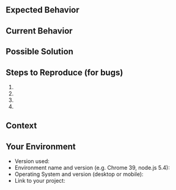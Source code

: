 <!--- Provide a general summary of the issue in the Title above -->

<!--- If you're suggesting a change/improvement, uncomment this block -->
<!-- ## User story -->
<!-- As a <role>,
I must/need/want/should <do something>
In order to <achieve business value>. -->

<!--- If you're suggesting a change/improvement, uncomment this block and
      apply the most appropriate "Type: *" label -->
<!-- ## Acceptance criteria
1.
2.
3.
4.  -->

<!--- If you're describing a bug, tell us what should happen -->
## Expected Behavior


## Current Behavior
<!--- If describing a bug, tell us what happens instead of the expected behavior -->
<!--- If suggesting a change/improvement, explain the difference from current behavior -->

## Possible Solution
<!--- Not obligatory, but suggest a fix/reason for the bug, -->
<!--- or ideas how to implement the addition or change -->

## Steps to Reproduce (for bugs)
<!--- Provide a link to a live example, or an unambiguous set of steps to -->
<!--- reproduce this bug. Include code to reproduce, if relevant -->
1.
2.
3.
4.

## Context
<!--- How has this issue affected you? What are you trying to accomplish? -->
<!--- Providing context helps us come up with a solution that is most useful in the real world -->

## Your Environment
<!--- Include as many relevant details about the environment you experienced the Type: Defect in -->
* Version used:
* Environment name and version (e.g. Chrome 39, node.js 5.4):
* Operating System and version (desktop or mobile):
* Link to your project:
